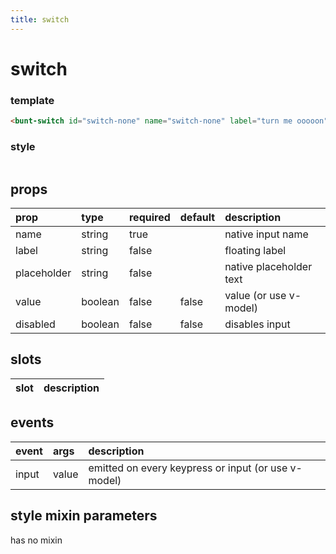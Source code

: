 ```yaml
---
title: switch
---
```

# switch

<script>
export default {
	data () {
		return {
			switchValue: false
		}
	}
}
</script>

<bunt-switch id="switch-none" name="switch-none" label="turn me ooooon" v-model="switchValue" />

### template
```html
<bunt-switch id="switch-none" name="switch-none" label="turn me ooooon" v-model="switch" />
```

### style
```
```

## props
| prop | type | required | default | description |
|:-----|:-----|:---------|:--------|:------------|
| name | string | true | | native input name |
| label | string | false | | floating label |
| placeholder | string | false | | native placeholder text |
| value | boolean | false | false | value (or use v-model) |
| disabled | boolean | false | false | disables input |

## slots

| slot | description |
|:-----|:------------|

## events

| event | args | description |
|:------|:-----|:------------|
| input | value | emitted on every keypress or input (or use v-model) |

## style mixin parameters
has no mixin
